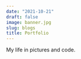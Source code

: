 ```yaml
---
date: "2021-10-21"
draft: false
image: banner.jpg
slug: blogs
title: Portfolio
---
```


My life in pictures and code.